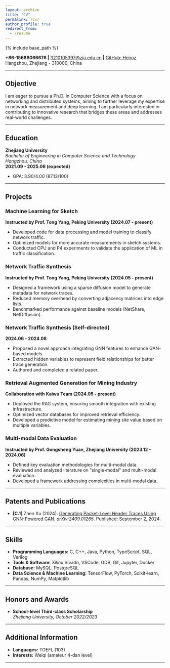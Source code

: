 ```yaml
---
layout: archive
title: "CV"
permalink: /cv/
author_profile: true
redirect_from:
  - /resume
---
```


{% include base_path %}

**+86-15686066676 |** [3210105397@zju.edu.cn](mailto:3210105397@zju.edu.cn) **|** [GitHub: Heiroz](https://github.com/Heiroz)  
Hangzhou, Zhejiang - 310000, China  

---

## Objective  
I am eager to pursue a Ph.D. in Computer Science with a focus on networking and distributed systems, aiming to further leverage my expertise in network measurement and deep learning. I am particularly interested in contributing to innovative research that bridges these areas and addresses real-world challenges.  

---

## Education  
**Zhejiang University**  
*Bachelor of Engineering in Computer Science and Technology*  
*Hangzhou, China*  
**2021.09 - 2025.06 (expected)**  
- GPA: 3.90/4.00 (87.13/100)  

---

## Projects  

### Machine Learning for Sketch  
**Instructed by Prof. Tong Yang, Peking University (2024.07 - present)**  
- Developed code for data processing and model training to classify network traffic.  
- Optimized models for more accurate measurements in sketch systems.  
- Conducted CPU and P4 experiments to validate the application of ML in traffic classification.  

### Network Traffic Synthesis  
**Instructed by Prof. Tong Yang, Peking University (2024.05 - present)**  
- Designed a framework using a sparse diffusion model to generate metadata for network traces.  
- Reduced memory overhead by converting adjacency matrices into edge lists.  
- Benchmarked performance against baseline models (NetShare, NetDiffusion).  

### Network Traffic Synthesis (Self-directed)  
**2024.06 - 2024.08**  
- Proposed a novel approach integrating GNN features to enhance GAN-based models.  
- Extracted hidden variables to represent field relationships for better trace generation.  
- Authored and completed a related paper.  

### Retrieval Augmented Generation for Mining Industry  
**Collaboration with Kaiwu Team (2024.05 - present)**  
- Deployed the RAG system, ensuring smooth integration with existing infrastructure.  
- Optimized vector databases for improved retrieval efficiency.  
- Developed a predictive model for estimating mining site value based on multiple variables.  

### Multi-modal Data Evaluation  
**Instructed by Prof. Gongsheng Yuan, Zhejiang University (2023.12 - 2024.06)**  
- Defined key evaluation methodologies for multi-modal data.  
- Reviewed and analyzed literature on "single-modal" and multi-modal evaluation.  
- Developed a framework addressing complexities in multi-modal data.  

---

## Patents and Publications  

- **[C.1]** Zhen Xu (2024). [Generating Packet-Level Header Traces Using GNN-Powered GAN](https://arxiv.org/abs/2409.01265). *arXiv:2409.01265*. Published: September 2, 2024.  

---

## Skills  

- **Programming Languages:** C, C++, Java, Python, TypeScript, SQL, Verilog  
- **Tools & Software:** Xilinx Vivado, VSCode, GDB, Git, Jupyter, Docker  
- **Database:** MySQL, PostgreSQL  
- **Data Science & Machine Learning:** TensorFlow, PyTorch, Scikit-learn, Pandas, NumPy, Matplotlib  

---

## Honors and Awards  

- **School-level Third-class Scholarship**  
*Zhejiang University, October 2022/2023*  

---

## Additional Information  

- **Languages:** TOEFL (103)  
- **Interests:** Weiqi (amateur 4-dan level)  

--- 


